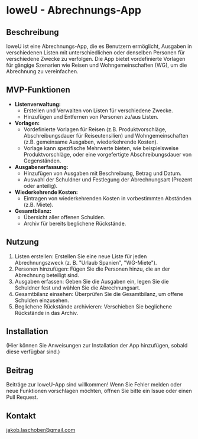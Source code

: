 # IoweU - Abrechnungs-App

## Beschreibung

IoweU ist eine Abrechnungs-App, die es Benutzern ermöglicht, Ausgaben in verschiedenen Listen mit unterschiedlichen oder denselben Personen für verschiedene Zwecke zu verfolgen. Die App bietet vordefinierte Vorlagen für gängige Szenarien wie Reisen und Wohngemeinschaften (WG), um die Abrechnung zu vereinfachen.

## MVP-Funktionen

* **Listenverwaltung:**
    * Erstellen und Verwalten von Listen für verschiedene Zwecke.
    * Hinzufügen und Entfernen von Personen zu/aus Listen.
* **Vorlagen:**
    * Vordefinierte Vorlagen für Reisen (z.B. Produktvorschläge, Abschreibungsdauer für Reiseutensilien) und Wohngemeinschaften (z.B. gemeinsame Ausgaben, wiederkehrende Kosten).
    * Vorlage kann spezifische Mehrwerte bieten, wie beispielsweise Produktvorschläge, oder eine vorgefertigte Abschreibungsdauer von Gegenständen.
* **Ausgabenerfassung:**
    * Hinzufügen von Ausgaben mit Beschreibung, Betrag und Datum.
    * Auswahl der Schuldner und Festlegung der Abrechnungsart (Prozent oder anteilig).
* **Wiederkehrende Kosten:**
    * Eintragen von wiederkehrenden Kosten in vorbestimmten Abständen (z.B. Miete).
* **Gesamtbilanz:**
    * Übersicht aller offenen Schulden.
    * Archiv für bereits beglichene Rückstände.

## Nutzung

1.  Listen erstellen: Erstellen Sie eine neue Liste für jeden Abrechnungszweck (z. B. "Urlaub Spanien", "WG-Miete").
2.  Personen hinzufügen: Fügen Sie die Personen hinzu, die an der Abrechnung beteiligt sind.
3.  Ausgaben erfassen: Geben Sie die Ausgaben ein, legen Sie die Schuldner fest und wählen Sie die Abrechnungsart.
4.  Gesamtbilanz einsehen: Überprüfen Sie die Gesamtbilanz, um offene Schulden einzusehen.
5.  Beglichene Rückstände archivieren: Verschieben Sie beglichene Rückstände in das Archiv.

## Installation

(Hier können Sie Anweisungen zur Installation der App hinzufügen, sobald diese verfügbar sind.)

## Beitrag

Beiträge zur IoweU-App sind willkommen! Wenn Sie Fehler melden oder neue Funktionen vorschlagen möchten, öffnen Sie bitte ein Issue oder einen Pull Request.

## Kontakt 

jakob.laschober@gmail.com 